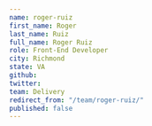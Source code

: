 ```yaml
---
name: roger-ruiz
first_name: Roger
last_name: Ruiz
full_name: Roger Ruiz
role: Front-End Developer
city: Richmond
state: VA
github: 
twitter: 
team: Delivery
redirect_from: "/team/roger-ruiz/"
published: false
---
```


